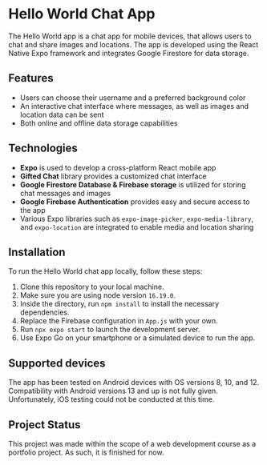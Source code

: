# Hello World Chat App

The Hello World app is a chat app for mobile devices, that allows users to chat and share images and locations. The app is developed using the React Native Expo framework and integrates Google Firestore for data storage.

## Features

- Users can choose their username and a preferred background color
- An interactive chat interface where messages, as well as images and location data can be sent
- Both online and offline data storage capabilities

## Technologies

- **Expo** is used to develop a cross-platform React mobile app 
- **Gifted Chat** library provides a customized chat interface
- **Google Firestore Database & Firebase storage** is utilized for storing chat messages and images
- **Google Firebase Authentication** provides easy and secure access to the app
- Various Expo libraries such as `expo-image-picker`, `expo-media-library`, and `expo-location` are integrated to enable media and location sharing

<a name="webpage-cut"></a>
## Installation

To run the Hello World chat app locally, follow these steps:

1. Clone this repository to your local machine.
2. Make sure you are using node version `16.19.0`.
3. Inside the directory, run `npm install` to install the necessary dependencies.
4. Replace the Firebase configuration in `App.js` with your own.
5. Run `npx expo start` to launch the development server.
6. Use Expo Go on your smartphone or a simulated device to run the app.

## Supported devices

The app has been tested on Android devices with OS versions 8, 10, and 12. Compatibility with Android versions 13 and up is not fully given. Unfortunately, iOS testing could not be conducted at this time.

## Project Status

This project was made within the scope of a web development course as a portfolio project. As such, it is finished for now.